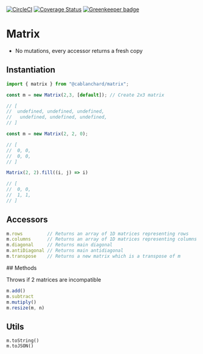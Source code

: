[![CircleCI](https://circleci.com/gh/cblanc/matrix.svg?style=svg)](https://circleci.com/gh/cblanc/matrix) [![Coverage Status](https://coveralls.io/repos/github/cblanc/matrix/badge.svg?branch=master)](https://coveralls.io/github/cblanc/matrix?branch=master) [![Greenkeeper badge](https://badges.greenkeeper.io/cblanc/matrix.svg)](https://greenkeeper.io/)

# Matrix

- No mutations, every accessor returns a fresh copy

## Instantiation

```javascript
import { matrix } from "@cablanchard/matrix";

const m = new Matrix(2,3, [default]); // Create 2x3 matrix

// [
// 	undefined, undefined, undefined,
//   undefined, undefined, undefined,
// ]

const m = new Matrix(2, 2, 0);

// [
// 	0, 0,
//  0, 0,
// ]

Matrix(2, 2).fill((i, j) => i)

// [
// 	0, 0,
//  1, 1,
// ]
```

## Accessors

```javascript
m.rows         // Returns an array of 1D matrices representing rows
m.columns      // Returns an array of 1D matrices representing columns
m.diagonal     // Returns main diagonal
m.antiDiagonal // Returns main antidiagonal
m.transpose    // Returns a new matrix which is a transpose of m
```

## Methods

Throws if 2 matrices are incompatible

```javascript
m.add()
m.subtract
m.mutiply()
m.resize(m, n)
```

## Utils

```
m.toString()
m.toJSON()
```
